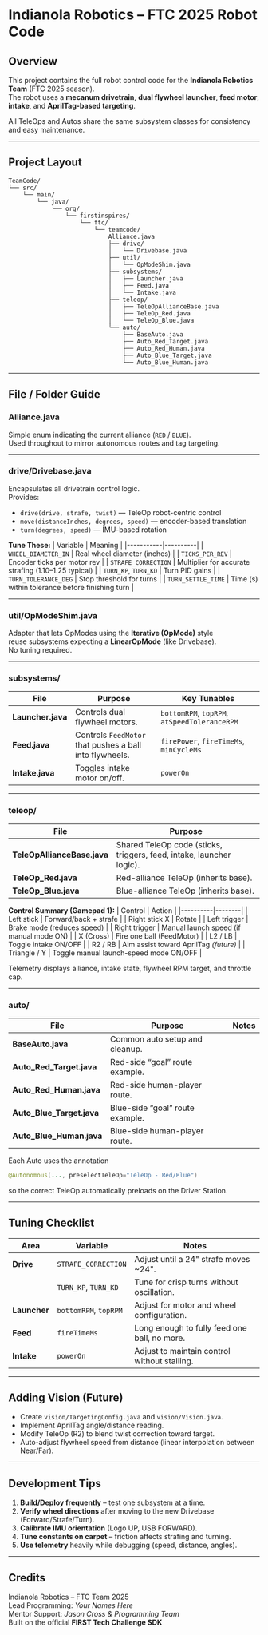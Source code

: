 # Indianola Robotics – FTC 2025 Robot Code

## Overview
This project contains the full robot control code for the **Indianola Robotics Team** (FTC 2025 season).  
The robot uses a **mecanum drivetrain**, **dual flywheel launcher**, **feed motor**, **intake**, and **AprilTag-based targeting**.  

All TeleOps and Autos share the same subsystem classes for consistency and easy maintenance.

---

## Project Layout

```
TeamCode/
└── src/
    └── main/
        └── java/
            └── org/
                └── firstinspires/
                    └── ftc/
                        └── teamcode/
                            Alliance.java
                            ├── drive/
                            │   └── Drivebase.java
                            ├── util/
                            │   └── OpModeShim.java
                            ├── subsystems/
                            │   ├── Launcher.java
                            │   ├── Feed.java
                            │   └── Intake.java
                            ├── teleop/
                            │   ├── TeleOpAllianceBase.java
                            │   ├── TeleOp_Red.java
                            │   └── TeleOp_Blue.java
                            └── auto/
                                ├── BaseAuto.java
                                ├── Auto_Red_Target.java
                                ├── Auto_Red_Human.java
                                ├── Auto_Blue_Target.java
                                └── Auto_Blue_Human.java
```

---

## File / Folder Guide

### **Alliance.java**
Simple enum indicating the current alliance (`RED` / `BLUE`).  
Used throughout to mirror autonomous routes and tag targeting.

---

### **drive/Drivebase.java**
Encapsulates all drivetrain control logic.  
Provides:
- `drive(drive, strafe, twist)` — TeleOp robot-centric control  
- `move(distanceInches, degrees, speed)` — encoder-based translation  
- `turn(degrees, speed)` — IMU-based rotation  

**Tune These:**
| Variable | Meaning |
|-----------|----------|
| `WHEEL_DIAMETER_IN` | Real wheel diameter (inches) |
| `TICKS_PER_REV` | Encoder ticks per motor rev |
| `STRAFE_CORRECTION` | Multiplier for accurate strafing (1.10–1.25 typical) |
| `TURN_KP`, `TURN_KD` | Turn PID gains |
| `TURN_TOLERANCE_DEG` | Stop threshold for turns |
| `TURN_SETTLE_TIME` | Time (s) within tolerance before finishing turn |

---

### **util/OpModeShim.java**
Adapter that lets OpModes using the **Iterative (OpMode)** style  
reuse subsystems expecting a **LinearOpMode** (like Drivebase).  
No tuning required.

---

### **subsystems/**
| File | Purpose | Key Tunables |
|------|----------|--------------|
| **Launcher.java** | Controls dual flywheel motors. | `bottomRPM`, `topRPM`, `atSpeedToleranceRPM` |
| **Feed.java** | Controls `FeedMotor` that pushes a ball into flywheels. | `firePower`, `fireTimeMs`, `minCycleMs` |
| **Intake.java** | Toggles intake motor on/off. | `powerOn` |

---

### **teleop/**
| File | Purpose |
|------|----------|
| **TeleOpAllianceBase.java** | Shared TeleOp code (sticks, triggers, feed, intake, launcher logic). |
| **TeleOp_Red.java** | Red-alliance TeleOp (inherits base). |
| **TeleOp_Blue.java** | Blue-alliance TeleOp (inherits base). |

**Control Summary (Gamepad 1):**
| Control | Action |
|----------|--------|
| Left stick | Forward/back + strafe |
| Right stick X | Rotate |
| Left trigger | Brake mode (reduces speed) |
| Right trigger | Manual launch speed (if manual mode ON) |
| X (Cross) | Fire one ball (FeedMotor) |
| L2 / LB | Toggle intake ON/OFF |
| R2 / RB | Aim assist toward AprilTag *(future)* |
| Triangle / Y | Toggle manual launch-speed mode ON/OFF |

Telemetry displays alliance, intake state, flywheel RPM target, and throttle cap.

---

### **auto/**
| File | Purpose | Notes |
|------|----------|-------|
| **BaseAuto.java** | Common auto setup and cleanup. |
| **Auto_Red_Target.java** | Red-side “goal” route example. |
| **Auto_Red_Human.java** | Red-side human-player route. |
| **Auto_Blue_Target.java** | Blue-side “goal” route example. |
| **Auto_Blue_Human.java** | Blue-side human-player route. |

Each Auto uses the annotation  
```java
@Autonomous(..., preselectTeleOp="TeleOp - Red/Blue")
```  
so the correct TeleOp automatically preloads on the Driver Station.

---

## Tuning Checklist
| Area | Variable | Notes |
|-------|-----------|-------|
| **Drive** | `STRAFE_CORRECTION` | Adjust until a 24" strafe moves ~24". |
|  | `TURN_KP`, `TURN_KD` | Tune for crisp turns without oscillation. |
| **Launcher** | `bottomRPM`, `topRPM` | Adjust for motor and wheel configuration. |
| **Feed** | `fireTimeMs` | Long enough to fully feed one ball, no more. |
| **Intake** | `powerOn` | Adjust to maintain control without stalling. |

---

## Adding Vision (Future)
- Create `vision/TargetingConfig.java` and `vision/Vision.java`.
- Implement AprilTag angle/distance reading.
- Modify TeleOp (R2) to blend twist correction toward target.
- Auto-adjust flywheel speed from distance (linear interpolation between Near/Far).

---

## Development Tips
1. **Build/Deploy frequently** – test one subsystem at a time.  
2. **Verify wheel directions** after moving to the new Drivebase (Forward/Strafe/Turn).  
3. **Calibrate IMU orientation** (Logo UP, USB FORWARD).  
4. **Tune constants on carpet** – friction affects strafing and turning.  
5. **Use telemetry** heavily while debugging (speed, distance, angles).  

---

## Credits
Indianola Robotics – FTC Team 2025  
Lead Programming: *Your Names Here*  
Mentor Support: *Jason Cross & Programming Team*  
Built on the official **FIRST Tech Challenge SDK**
